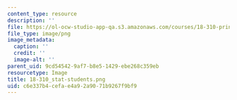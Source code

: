 ```yaml
---
content_type: resource
description: ''
file: https://ol-ocw-studio-app-qa.s3.amazonaws.com/courses/18-310-principles-of-discrete-applied-mathematics-fall-2013/c6e337b4cefae4a92a9071b9267f9bf9_18-310_stat-students.png
file_type: image/png
image_metadata:
  caption: ''
  credit: ''
  image-alt: ''
parent_uid: 9cd54542-9af7-b8e5-1429-ebe268c359eb
resourcetype: Image
title: 18-310_stat-students.png
uid: c6e337b4-cefa-e4a9-2a90-71b9267f9bf9
---
```

